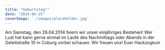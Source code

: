 ```yaml
---
title: "Geburtstag!"
date: "2014-04-25"
coverImage: './images/placeholder.jpg'
---
```


Am Samstag, den 26.04.2014 feiern wir unser einjähriges Bestehen! Wer Lust hat kann gerne einmal im Laufe des Nachmittags oder Abends in der Geleitstraße 10 in Coburg vorbei schauen. Wir freuen uns! Euer Hackzogtum
